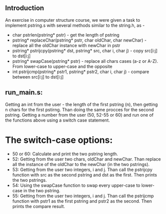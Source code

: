 ## Introduction
An exercise in computer structure course, we were given a task to implement pstring.s with several methods similar to the string.h, as -

* char pstrlen(pstring* pstr) - get the length of pstring
* pstring* replaceChar(pstring* pstr, char oldChar, char newChar) - replace all the oldChar instance with newChar in pstr
* pstring* pstrijcpy(pstring* dst, pstring* src, char i, char j) - copy src[i:j] to dst[i:j]
* pstring* swapCase(pstring* pstr) - replace all chars cases (a-z or A-Z). From lower-case to upper-case and the opposite
* int pstrijcmp(pstring* pstr1, pstring* pstr2, char i, char j) - compare between src[i:j] to dst[i:j]

## run_main.s:
Getting an int from the user - the length of the first pstring (n), then getting n chars for the first pstirng. Than doing the same procces for the second pstring. Getting a number from the user (50, 52-55 or 60) and run one of the functions above using a switch case statement.
# The switch-case options:
* 50 or 60:
Calculate and print the two pstring length.
* 52:
Getting from the user two chars, oldChar and newChar. Than replace all the instance of the oldChar to the newChar (in the two pstrings).
* 53:
Getting from the user two integers, i and j. Than call the pstrijcpy function with src as the second pstring and dst as the first. Then prints the two pstrings.
* 54:
Using the swapCase function to swap every upper-case to lower-case in the two pstring.
* 55:
Getting from the user two integers, i and j. Than call the pstrijcmp function with pstr1 as the first pstring and pstr2 as the second. Then prints the compare result.

